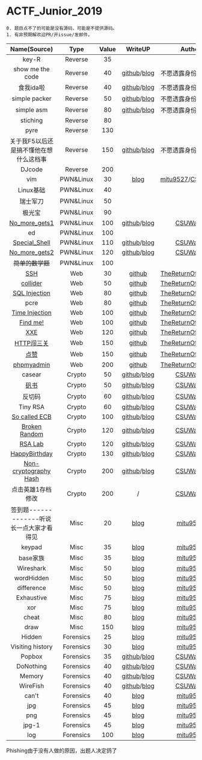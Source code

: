 # ACTF_Junior_2019

```
0. 题目点不了的可能是没有源码，可能是不提供源码。
1. 有非预期解欢迎PR/开issue/发邮件。
```

| Name(Source)     | Type    | Value | WriteUP | Author |
| :-: | :-: | :-: | :-: | :-: |
| key-R            | Reverse | 35 |         |        |
| show me the code | Reverse | 40 | [github](https://github.com/CSUAuroraLab/ACTF_Junior_2019/tree/master/Reverse/show%20me%20the%20code/sol)/[blog](https://csuwangj.github.io/ACTF-Junior-2019-Official-WriteUP-of-CSUWangj-s-Challenge/#show-me-the-code) | 不愿透露身份的出题人 |
| 食我ida啦 | Reverse | 40 | [github](https://github.com/CSUAuroraLab/ACTF_Junior_2019/tree/master/Reverse/%E9%A3%9F%E6%88%91ida%E5%95%A6/sol)/[blog](https://csuwangj.github.io/ACTF-Junior-2019-Official-WriteUP-of-CSUWangj-s-Challenge/#%E9%A3%9F%E6%88%91ida%E5%95%A6) | 不愿透露身份的出题人 |
| simple packer | Reverse | 50 | [github](https://github.com/CSUAuroraLab/ACTF_Junior_2019/tree/master/Reverse/simple%20packer/sol)/[blog](https://csuwangj.github.io/ACTF-Junior-2019-Official-WriteUP-of-CSUWangj-s-Challenge/#simple-packer) | 不愿透露身份的出题人 |
| simple asm | Reverse | 80 | [github](https://github.com/CSUAuroraLab/ACTF_Junior_2019/tree/master/Reverse/simple%20asm/sol)/[blog](https://csuwangj.github.io/ACTF-Junior-2019-Official-WriteUP-of-CSUWangj-s-Challenge/#simple-asm) | 不愿透露身份的出题人 |
| stiching | Reverse | 80 |         |        |
| pyre | Reverse | 130 |         |        |
| 关于我F5以后还是搞不懂他在想什么这档事 | Reverse | 150 | [github](https://github.com/CSUAuroraLab/ACTF_Junior_2019/tree/master/Reverse/%E5%85%B3%E4%BA%8E%E6%88%91F5%E4%BB%A5%E5%90%8E%E8%BF%98%E6%98%AF%E6%90%9E%E4%B8%8D%E6%87%82%E4%BB%96%E5%9C%A8%E6%83%B3%E4%BA%9B%E4%BB%80%E4%B9%88%E8%BF%99%E6%A1%A3%E4%BA%8B/sol)/[blog](https://csuwangj.github.io/ACTF-Junior-2019-Official-WriteUP-of-CSUWangj-s-Challenge/#%E5%85%B3%E4%BA%8E%E6%88%91F5%E4%BB%A5%E5%90%8E%E8%BF%98%E6%98%AF%E6%90%9E%E4%B8%8D%E6%87%82%E4%BB%96%E5%9C%A8%E6%83%B3%E4%BA%9B%E4%BB%80%E4%B9%88%E8%BF%99%E6%A1%A3%E4%BA%8B) | 不愿透露身份的出题人 |
| DJcode | Reverse | 200 |         |        |
| vim | PWN&Linux | 30 | [blog](https://csuwangj.github.io/ACTF-Junior-2019-Official-WriteUP-of-CSUWangj-s-Challenge/#vim) | [mitu9527](https://github.com/mitu9527)/[CSUWangj](https://github.com/CSUAuroraLab) |
| Linux基础 | PWN&Linux | 40 |         |        |
| 瑞士军刀 | PWN&Linux | 50 |         |        |
| 极光宝 | PWN&Linux | 90 |         |        |
| [No_more_gets1](https://github.com/CSUAuroraLab/ACTF_Junior_2019/tree/master/Linux%26PWN/No_more_gets1/src) | PWN&Linux | 100 | [github](https://github.com/CSUAuroraLab/ACTF_Junior_2019/tree/master/Linux%26PWN/No_more_gets1/sol)/[blog](https://csuwangj.github.io/ACTF-Junior-2019-Official-WriteUP-of-CSUWangj-s-Challenge/#No-more-gets1) | [CSUWangj](https://github.com/CSUAuroraLab) |
| ed | PWN&Linux | 100 |         |        |
| [Special_Shell](https://github.com/CSUAuroraLab/ACTF_Junior_2019/tree/master/Linux%26PWN/Special_Shell/src) | PWN&Linux | 110 | [github](https://github.com/CSUAuroraLab/ACTF_Junior_2019/tree/master/Linux%26PWN/Special_Shell/sol)/[blog](https://csuwangj.github.io/ACTF-Junior-2019-Official-WriteUP-of-CSUWangj-s-Challenge/#Special-Shell) | [CSUWangj](https://github.com/CSUAuroraLab) |
| [No_more_gets2](https://github.com/CSUAuroraLab/ACTF_Junior_2019/tree/master/Linux%26PWN/No_more_gets2/src) | PWN&Linux | 120 | [github](https://github.com/CSUAuroraLab/ACTF_Junior_2019/tree/master/Linux%26PWN/No_more_gets2/sol)/[blog](https://csuwangj.github.io/ACTF-Junior-2019-Official-WriteUP-of-CSUWangj-s-Challenge/#No-more-gets2) | [CSUWangj](https://github.com/CSUAuroraLab) |
| ~~简单的数学题~~ | PWN&Linux | 100 |         |        |
| [SSH](https://github.com/CSUAuroraLab/ACTF_Junior_2019/tree/master/Web/SSH) | Web | 30 | [github](https://github.com/CSUAuroraLab/ACTF_Junior_2019/tree/master/Web/SSH/sol) | [TheReturnOfTheKing](https://www.lhaihai.wang/) |
| [collider](https://github.com/CSUAuroraLab/ACTF_Junior_2019/tree/master/Web/collider) | Web | 50 | [github](https://github.com/CSUAuroraLab/ACTF_Junior_2019/tree/master/Web/collider/sol) | [TheReturnOfTheKing](https://www.lhaihai.wang/) |
| [SQL Injection](https://github.com/CSUAuroraLab/ACTF_Junior_2019/tree/master/Web/SQL%E6%B3%A8%E5%85%A5) | Web | 80 | [github](https://github.com/CSUAuroraLab/ACTF_Junior_2019/tree/master/Web/SQL%E6%B3%A8%E5%85%A5/sol) | [TheReturnOfTheKing](https://www.lhaihai.wang/) |
| pcre | Web | 80 | [github](https://github.com/CSUAuroraLab/ACTF_Junior_2019/tree/master/Web/pcre/sol) | [TheReturnOfTheKing](https://www.lhaihai.wang/) |
| [Time Injection](https://github.com/CSUAuroraLab/ACTF_Junior_2019/tree/master/Web/easy-time-injection) | Web | 100 | [github](https://github.com/CSUAuroraLab/ACTF_Junior_2019/tree/master/Web/easy-time-injection/sol) | [TheReturnOfTheKing](https://www.lhaihai.wang/) |
| [Find me!](https://github.com/CSUAuroraLab/ACTF_Junior_2019/tree/master/Web/robots) | Web | 100 | [github](https://github.com/CSUAuroraLab/ACTF_Junior_2019/tree/master/Web/robots/sol) | [TheReturnOfTheKing](https://www.lhaihai.wang/) |
| [XXE](https://github.com/CSUAuroraLab/ACTF_Junior_2019/tree/master/Web/php_xxe) | Web | 120 | [github](https://github.com/CSUAuroraLab/ACTF_Junior_2019/tree/master/Web/php_xxe/sol) | [TheReturnOfTheKing](https://www.lhaihai.wang/) |
| [HTTP闯三关](https://github.com/CSUAuroraLab/ACTF_Junior_2019/tree/master/Web/HTTP%E9%97%AF%E5%85%B3) | Web | 150 | [github](https://github.com/CSUAuroraLab/ACTF_Junior_2019/tree/master/Web/HTTP%E9%97%AF%E5%85%B3/sol) | [TheReturnOfTheKing](https://www.lhaihai.wang/) |
| [点赞](https://github.com/CSUAuroraLab/ACTF_Junior_2019/tree/master/Web/%E7%82%B9%E8%B5%9E) | Web | 150 | [github](https://github.com/CSUAuroraLab/ACTF_Junior_2019/tree/master/Web/%E7%82%B9%E8%B5%9E/sol) | [TheReturnOfTheKing](https://www.lhaihai.wang/) |
| [phpmyadmin](https://github.com/CSUAuroraLab/ACTF_Junior_2019/tree/master/Web/phpmyadmin) | Web | 200 | [github](https://github.com/CSUAuroraLab/ACTF_Junior_2019/tree/master/Web/phpmyadmin/sol) | [TheReturnOfTheKing](https://www.lhaihai.wang/) |
| casear | Crypto | 50 | [github](https://github.com/CSUAuroraLab/ACTF_Junior_2019/tree/master/Crypto/caeser/sol)/[blog](https://csuwangj.github.io/ACTF-Junior-2019-Official-WriteUP-of-CSUWangj-s-Challenge/#casear) | [CSUWangj](https://github.com/CSUAuroraLab) |
| [矾书](https://github.com/CSUAuroraLab/ACTF_Junior_2019/tree/master/Crypto/%E7%9F%BE%E4%B9%A6/src) | Crypto | 50 | [github](https://github.com/CSUAuroraLab/ACTF_Junior_2019/tree/master/Crypto/%E7%9F%BE%E4%B9%A6/sol)/[blog](https://csuwangj.github.io/ACTF-Junior-2019-Official-WriteUP-of-CSUWangj-s-Challenge/#%E7%9F%BE%E4%B9%A6) | [CSUWangj](https://github.com/CSUAuroraLab) |
| 反切码 | Crypto | 60 | [github](https://github.com/CSUAuroraLab/ACTF_Junior_2019/tree/master/Crypto/%E5%8F%8D%E5%88%87%E7%A0%81/sol)/[blog](https://csuwangj.github.io/ACTF-Junior-2019-Official-WriteUP-of-CSUWangj-s-Challenge/#%E5%8F%8D%E5%88%87%E7%A0%81) | [CSUWangj](https://github.com/CSUAuroraLab) |
| Tiny RSA | Crypto | 60 | [github](https://github.com/CSUAuroraLab/ACTF_Junior_2019/tree/master/Crypto/Tiny_RSA/sol)/[blog](https://csuwangj.github.io/ACTF-Junior-2019-Official-WriteUP-of-CSUWangj-s-Challenge/#Tiny-RSA) | [CSUWangj](https://github.com/CSUAuroraLab) |
| [So called ECB](https://github.com/CSUAuroraLab/ACTF_Junior_2019/tree/master/Crypto/So_called_ECB/src) | Crypto | 100 | [github](https://github.com/CSUAuroraLab/ACTF_Junior_2019/tree/master/Crypto/So_called_ECB/src)/[blog](https://csuwangj.github.io/ACTF-Junior-2019-Official-WriteUP-of-CSUWangj-s-Challenge/#So-called-ECB) | [CSUWangj](https://github.com/CSUAuroraLab) |
| [Broken Random](https://github.com/CSUAuroraLab/ACTF_Junior_2019/tree/master/Crypto/Broken%20Random/src) | Crypto | 120 | [github](https://github.com/CSUAuroraLab/ACTF_Junior_2019/tree/master/Crypto/Broken%20Random/sol)/[blog](https://csuwangj.github.io/ACTF-Junior-2019-Official-WriteUP-of-CSUWangj-s-Challenge/#Broken-Random) | [CSUWangj](https://github.com/CSUAuroraLab) |
| [RSA Lab](https://github.com/CSUAuroraLab/ACTF_Junior_2019/tree/master/Crypto/RSA_Lab/src) | Crypto | 120 | [github](https://github.com/CSUAuroraLab/ACTF_Junior_2019/tree/master/Crypto/RSA_Lab/sol)/[blog](https://csuwangj.github.io/ACTF-Junior-2019-Official-WriteUP-of-CSUWangj-s-Challenge/#RSA-Lab) | [CSUWangj](https://github.com/CSUAuroraLab) |
| [HappyBirthday](https://github.com/CSUAuroraLab/ACTF_Junior_2019/tree/master/Crypto/HappyBirthday/src) | Crypto | 130 | [github](https://github.com/CSUAuroraLab/ACTF_Junior_2019/tree/master/Crypto/HappyBirthday/sol)/[blog](https://csuwangj.github.io/ACTF-Junior-2019-Official-WriteUP-of-CSUWangj-s-Challenge/#HappyBirthday) | [CSUWangj](https://github.com/CSUAuroraLab) |
| [Non-cryptography Hash](https://github.com/CSUAuroraLab/ACTF_Junior_2019/tree/master/Crypto/Non-cryptographic_Hash/src) | Crypto | 200 | [github](https://github.com/CSUAuroraLab/ACTF_Junior_2019/tree/master/Crypto/Non-cryptographic_Hash/sol)/[blog](https://csuwangj.github.io/ACTF-Junior-2019-Official-WriteUP-of-CSUWangj-s-Challenge/#Non-cryptography-Hash) | [CSUWangj](https://github.com/CSUAuroraLab) |
| 点击英雄1存档修改 | Crypto | 200 | / | [CSUWangj](https://github.com/CSUAuroraLab) |
| 签到题-------------听说长一点大家才看得见 | Misc | 20 | [blog](https://mitu9527.github.io/2019/03/01/ACTF-Junior-2019-Official-WriteUP-of-mitu9527-s-Challenge/#签到题-------------听说长一点大家才看得见) | [mitu9527](https://github.com/mitu9527) |
| keypad | Misc | 35 | [blog](https://mitu9527.github.io/2019/03/01/ACTF-Junior-2019-Official-WriteUP-of-mitu9527-s-Challenge/#keypad) | [mitu9527](https://github.com/mitu9527) |
| base家族 | Misc | 35 | [blog](https://mitu9527.github.io/2019/03/01/ACTF-Junior-2019-Official-WriteUP-of-mitu9527-s-Challenge/#base家族) | [mitu9527](https://github.com/mitu9527) |
| Wireshark | Misc | 50 | [blog](https://mitu9527.github.io/2019/03/01/ACTF-Junior-2019-Official-WriteUP-of-mitu9527-s-Challenge/#Wireshark) | [mitu9527](https://github.com/mitu9527) |
| wordHidden | Misc | 50 | [blog](https://mitu9527.github.io/2019/03/01/ACTF-Junior-2019-Official-WriteUP-of-mitu9527-s-Challenge/#wordHidden) | [mitu9527](https://github.com/mitu9527) |
| difference | Misc | 50 | [blog](https://mitu9527.github.io/2019/03/01/ACTF-Junior-2019-Official-WriteUP-of-mitu9527-s-Challenge/#difference) | [mitu9527](https://github.com/mitu9527) |
| Exhaustive | Misc | 75 | [blog](https://mitu9527.github.io/2019/03/01/ACTF-Junior-2019-Official-WriteUP-of-mitu9527-s-Challenge/#Exhaustive) | [mitu9527](https://github.com/mitu9527) |
| xor | Misc | 75 | [blog](https://mitu9527.github.io/2019/03/01/ACTF-Junior-2019-Official-WriteUP-of-mitu9527-s-Challenge/#xor) | [mitu9527](https://github.com/mitu9527) |
| cheat | Misc | 80 | [blog](https://mitu9527.github.io/2019/03/01/ACTF-Junior-2019-Official-WriteUP-of-mitu9527-s-Challenge/#cheat) | [mitu9527](https://github.com/mitu9527) |
| draw | Misc | 150 | [blog](https://mitu9527.github.io/2019/03/01/ACTF-Junior-2019-Official-WriteUP-of-mitu9527-s-Challenge/#draw) | [mitu9527](https://github.com/mitu9527) |
| Hidden | Forensics | 25 | [blog](https://mitu9527.github.io/2019/03/01/ACTF-Junior-2019-Official-WriteUP-of-mitu9527-s-Challenge/#Hidden) | [mitu9527](https://github.com/mitu9527) |
| Visiting history | Forensics | 30 | [blog](https://mitu9527.github.io/2019/03/01/ACTF-Junior-2019-Official-WriteUP-of-mitu9527-s-Challenge/#Visiting%20history) | [mitu9527](https://github.com/mitu9527) |
| Popbox | Forensics | 35 | [github](https://github.com/CSUAuroraLab/ACTF_Junior_2019/tree/master/Forensics/Popbox/sol)/[blog](https://csuwangj.github.io/ACTF-Junior-2019-Official-WriteUP-of-CSUWangj-s-Challenge/#Popbox) | [CSUWangj](https://github.com/CSUAuroraLab) |
| DoNothing | Forensics | 40 | [github](https://github.com/CSUAuroraLab/ACTF_Junior_2019/tree/master/Forensics/DoNothing/sol)/[blog](https://csuwangj.github.io/ACTF-Junior-2019-Official-WriteUP-of-CSUWangj-s-Challenge/#DoNothing) | [CSUWangj](https://github.com/CSUAuroraLab) |
| Memory | Forensics | 40 | [github](https://github.com/CSUAuroraLab/ACTF_Junior_2019/tree/master/Forensics/Memory/sol)/[blog](https://csuwangj.github.io/ACTF-Junior-2019-Official-WriteUP-of-CSUWangj-s-Challenge/#Memory) | [CSUWangj](https://github.com/CSUAuroraLab) |
| WireFish | Forensics | 40 | [github](https://github.com/CSUAuroraLab/ACTF_Junior_2019/tree/master/Forensics/WireFish/sol)/[blog](https://csuwangj.github.io/ACTF-Junior-2019-Official-WriteUP-of-CSUWangj-s-Challenge/#WireFish) | [CSUWangj](https://github.com/CSUAuroraLab) |
| can't | Forensics | 40 | [blog](https://mitu9527.github.io/2019/03/01/ACTF-Junior-2019-Official-WriteUP-of-mitu9527-s-Challenge/#can't) | [mitu9527](https://github.com/mitu9527) |
| jpg | Forensics | 45 | [blog](https://mitu9527.github.io/2019/03/01/ACTF-Junior-2019-Official-WriteUP-of-mitu9527-s-Challenge/#jpg) | [mitu9527](https://github.com/mitu9527) |
| png | Forensics | 45 | [blog](https://mitu9527.github.io/2019/03/01/ACTF-Junior-2019-Official-WriteUP-of-mitu9527-s-Challenge/#png) | [mitu9527](https://github.com/mitu9527) |
| jpg-1 | Forensics | 45 | [blog](https://mitu9527.github.io/2019/03/01/ACTF-Junior-2019-Official-WriteUP-of-mitu9527-s-Challenge/#jpg) | [mitu9527](https://github.com/mitu9527) |
| log | Forensics | 100 | [blog](https://mitu9527.github.io/2019/03/01/ACTF-Junior-2019-Official-WriteUP-of-mitu9527-s-Challenge/#log) | [mitu9527](https://github.com/mitu9527) |

Phishing由于没有人做的原因，出题人决定鸽了

